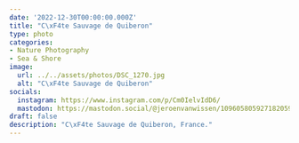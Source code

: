 ```yaml
---
date: '2022-12-30T00:00:00.000Z'
title: "C\xF4te Sauvage de Quiberon"
type: photo
categories:
- Nature Photography
- Sea & Shore
image:
  url: ../../assets/photos/DSC_1270.jpg
  alt: "C\xF4te Sauvage de Quiberon"
socials:
  instagram: https://www.instagram.com/p/Cm0IelvIdD6/
  mastodon: https://mastodon.social/@jeroenvanwissen/109605805927182059
draft: false
description: "C\xF4te Sauvage de Quiberon, France."
---
```

